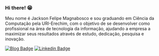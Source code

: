 ### Hi there! 😁

Meu nome é Jackson Felipe Magnabosco e sou graduando em Ciência da Computação pela URI-Erechim, com o objetivo de se desenvolver como profissional na área de tecnologia da informação,
ajudando a empresa a maximizar seus resultados através de estudo, dedicação, pesquisa e inovação.

[![Blog Badge](https://img.shields.io/badge/Blog-jacksonn455.github.io-black)](https://jacksonn455.github.io/)
[![Linkedin Badge](https://img.shields.io/badge/-LinkedIn-blue?style=flat-square&logo=Linkedin&logoColor=white&link=https://www.linkedin.com/in/jackson-felipe-magnabosco-b0a48798/)](https://www.linkedin.com/in/jackson-felipe-magnabosco-b0a48798/)

